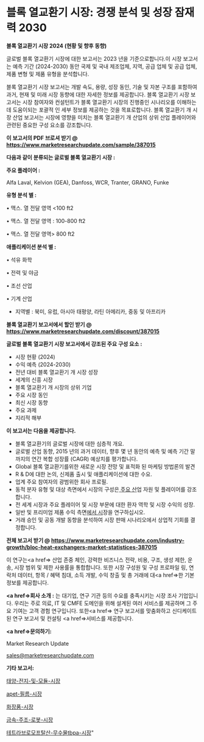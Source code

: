 # 블록 열교환기 시장: 경쟁 분석 및 성장 잠재력 2030

<strong>블록 열교환기 시장 2024 (현황 및 향후 동향)</strong>

글로벌 블록 열교환기 시장에 대한 보고서는 2023 년을 기준으로합니다.이 시장 보고서는 예측 기간 (2024-2030) 동안 국제 및 국내 제조업체, 지역, 공급 업체 및 공급 업체, 제품 변형 및 제품 유형을 분석합니다.

블록 열교환기 시장 보고서는 개발 속도, 용량, 성장 동인, 기술 및 자본 구조를 포함하여 과거, 현재 및 미래 시장 동향에 대한 자세한 정보를 제공합니다. 블록 열교환기 시장 보고서는 시장 참여자와 컨설턴트가 블록 열교환기 시장의 진행중인 시나리오를 이해하는 데 도움이되는 포괄적 인 세부 정보를 제공하는 것을 목표로합니다. 블록 열교환기 개 시장 산업 보고서는 시장에 영향을 미치는 블록 열교환기 개 산업의 상위 산업 플레이어와 관련된 중요한 구성 요소를 강조합니다.



<strong>이 보고서의 PDF 브로셔 받기 @ <a href=https://www.marketresearchupdate.com/sample/387015>https://www.marketresearchupdate.com/sample/387015</a></strong>



<strong>다음과 같이 분류되는 글로벌 블록 열교환기 시장 :</strong>



<strong>주요 플레이어 :</strong>

Alfa Laval, Kelvion (GEA), Danfoss, WCR, Tranter, GRANO, Funke



<strong>유형 분석 별 :</strong>

• 맥스. 열 전달 영역 <100 ft2

• 맥스. 열 전달 영역 : 100-800 ft2

• 맥스. 열 전달 영역> 800 ft2



<strong>애플리케이션 분석 별 :</strong>

• 석유 화학

• 전력 및 야금

• 조선 산업

• 기계 산업

<ul>
  <li>지역별 : 북미, 유럽, 아시아 태평양, 라틴 아메리카, 중동 및 아프리카</li>
</ul>


<strong>블록 열교환기 보고서에서 할인 받기 @ <a href=https://www.marketresearchupdate.com/discount/387015>https://www.marketresearchupdate.com/discount/387015</a></strong>



<strong>글로벌 블록 열교환기 시장 보고서에서 강조된 주요 구성 요소 :</strong>
<ul>
  <li>시장 현황 (2024)</li>
  <li>수익 예측 (2024-2030)</li>
  <li>전년 대비 블록 열교환기 개 시장 성장</li>
  <li>세계의 신흥 시장</li>
  <li>블록 열교환기 개 시장의 상위 기업</li>
  <li>주요 시장 동인</li>
  <li>최신 시장 동향</li>
  <li>주요 과제</li>
  <li>지리적 해부</li>
</ul>


<strong>이 보고서는 다음을 제공합니다.</strong>
<ul>
  <li>블록 열교환기의 글로벌 시장에 대한 심층적 개요.</li>
  <li>글로벌 산업 동향, 2015 년의 과거 데이터, 향후 몇 년 동안의 예측 및 예측 기간 말까지의 연간 복합 성장률 (CAGR) 예상치를 평가합니다.</li>
  <li>Global 블록 열교환기를위한 새로운 시장 전망 및 표적화 된 마케팅 방법론의 발견</li>
  <li>R &amp; D에 대한 논의, 신제품 출시 및 애플리케이션에 대한 수요.</li>
  <li>업계 주요 참여자의 광범위한 회사 프로필.</li>
  <li>동적 분자 유형 및 대상 측면에서 시장의 구성은<a href=> 주요 산</a>업 자원 및 플레이어를 강조합니다.</li>
  <li>전 세계 시장과 주요 플레이어 및 시장 부문에 대한 환자 역학 및 시장 수익의 성장.</li>
  <li>일반 및 프리미엄 제품 수익 측면<a href=>에서 시</a>장을 연구하십시오.</li>
  <li>거래 승인 및 공동 개발 동향을 분석하여 시장 판매 시나리오에서 상업적 기회를 결정합니다.</li>
</ul>



<strong>전체 보고서 받기 @ <a href=https://www.marketresearchupdate.com/industry-growth/bloc-heat-exchangers-market-statistices-387015>https://www.marketresearchupdate.com/industry-growth/bloc-heat-exchangers-market-statistices-387015</a></strong>

이 연구는<a href=> 산업 존중</a> 체인, 강력한 비즈니스 전략, 비용, 구조, 생성 제한, 운송, 시장 범위 및 제한 사용률을 통합합니다. 또한 시장 구성원 및 구성 프로파일 링, 연락처 데이터, 항목 / 혜택 침대, 소득 개발, 수익 창출 및 총 거래에 대<a href=>한 기본 </a>정보를 제공합니다.



<strong><a href=>회사 소</a>개 :</strong>
는 대기업, 연구 기관 등의 수요를 충족시키는 시장 조사 기업입니다. 우리는 주로 의료, IT 및 CMFE 도메인을 위해 설계된 여러 서비스를 제공하며 그 주요 기여는 고객 경험 연구입니다. 또한<a href=> 연구 보</a>고서를 맞춤화하고 신디케이트 된 연구 보고서 및 컨설팅 <a href=>서비스</a>를 제공합니다.



<strong><a href=>문의하기:</a></strong>

Market Research Update

sales@marketresearchupdate.com



<strong>기타 보고서:</strong>

<a href=https://www.linkedin.com/pulse/태양-전지-및-모듈-시장-동향-성장-전망-trend-tracking-tips-360-analysis/>태양-전지-및-모듈-시장</a>

<a href=https://www.linkedin.com/pulse/apet-필름-시장-세분화-연구-및-목표-고객2029년-isdailynews-tnvzf/>apet-필름-시장</a>

<a href=https://www.linkedin.com/pulse/화장품-시장-현재-및-미래-성장-2029-analytics-avenue-adventures-24-ana-zb2of/>화장품-시장</a>

<a href=https://www.linkedin.com/pulse/금속-주조-로봇-시장-진입-전략-및-위험-평가2030년-consumer-connection-chronicles-24--hc3jf/>금속-주조-로봇-시장</a>

<a href=https://www.linkedin.com/pulse/테트라브로모프탈산-무수물tbpa-시장-현재-및-미래-성장-2030-jkref/>테트라브로모프탈산-무수물tbpa-시장</a>"
